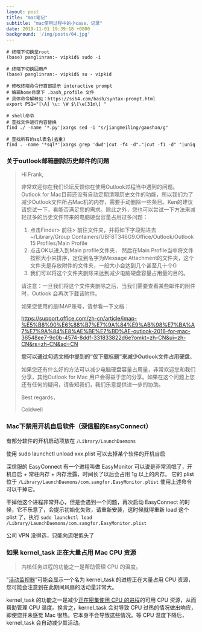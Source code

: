 ```yaml
---
layout: post
title: "mac笔记"
subtitle: "mac使用过程中的小case，记录"
date: 2019-11-01 19:39:18 +0800
background: '/img/posts/04.jpg'
---
```


```shell
# 终端下切换至root
(base) panglinran:~ vipkid$ sudo -i

# 终端下切换回用户
(base) panglinran:~ vipkid$ su - vipkid

# 修改终端命令行首部提示 interactive prompt
# 编辑home目录下 .bash_profile 文件
# 具体命令解释见：https://ss64.com/bash/syntax-prompt.html
export PS1="[\A] \u: \W $\[\e[31m\] "

# shell命令
# 查找文件进行内容替换
find ./ -name '*.py'|xargs sed -i "s/jiangmeiling/gaoshan/g"

# 查找所有的sql表名(去重)
find . -name '*sql*'|xargs grep 'dwd'|cut -f4 -d"."|cut -f1 -d" "|uniq

```

### 关于outlook邮箱删除历史邮件的问题

> Hi Frank,
>
> 非常欢迎你在我们论坛反馈你在使用Outlook过程当中遇到的问题。Outlook for Mac目前还没有自动定期清理历史文件的功能，所以我们为了减少Outlook文件所占Mac机的内存，需要手动删除一些条目。Ken的建议请您试一下，看能否满足您的需求。除此之外，您也可以尝试一下方法来减轻过多的历史文件带来的电脑硬盘容量占用过多问题：
>
> 1. 点击Finder> 前往> 前往文件夹，并将如下字段贴进去 ~/Library/Group Containers/UBF8T346G9.Office/Outlook/Outlook 15 Profiles/Main Profile
> 2. 点击OK以进入到Main profile文件夹， 然后在Main Profile当中将文件按照大小来排序，定位到名字为Message Attachment的文件夹，这个文件夹是存放附件的文件夹，一般大小会达到几个甚至几十个G
> 3. 我们可以将这个文件夹删除来达到减少电脑硬盘容量占用量的目的。
>
> 请注意：一旦我们将这个文件夹删除之后，当我们需要查看某些邮件的附件时，Outlook 会再次下载该附件。
>
> 如果您使用的是IMAP账号，请参看一下文档：
>
> <https://support.office.com/zh-cn/article/imap-%E5%B8%90%E6%88%B7%E7%9A%84%E9%AB%98%E7%BA%A7%E7%9A%84%E8%AE%BE%E7%BD%AE-outlook-2016-for-mac-36548ee7-9c0b-4574-8ddf-331833822d6e?omkt=zh-CN&ui=zh-CN&rs=zh-CN&ad=CN>
>
> **您可以通过勾选文档中提到的“仅下载标题”来减少Outlook文件占用硬盘**。
>
> 如果您还有什么好的方法可以减少电脑硬盘容量占用量，非常欢迎您和我们分享，其他Outlook for Mac 用户会得益于您的分享。如果在这个问题上您还有任何的疑问，请告知我们，我们乐意提供进一步的协助。
>
> 
>
> Best regards，
>
> Coldwell

### Mac下禁用开机自启软件（深信服的EasyConnect）

有部分软件的开机启动项放在 `/Library/LaunchDaemons`

使用 sudo launchctl unload xxx.plist 可以去掉某个软件的开机自启

深信服的 EasyConnect 有一个进程叫做 EasyMonitor 可以说是非常流氓了，开机自启 + 常驻内存 + 内存泄露，时间长了以后会占用 1g 以上的内存。
它的 plist 位于 `/Library/LaunchDaemons/com.sangfor.EasyMonitor.plist` 使用上述命令可以干掉它。

干掉他这个进程非常开心，但是会遇到一个问题，再次启动 EasyConnect 的时候，它不乐意了，会提示初始化失败，请重新安装，这时候就得重新 load 这个 plist 了，执行 `sudo launchctl load /Library/LaunchDaemons/com.sangfor.EasyMonitor.plist`

公司 VPN 没得选，只能向流氓低头了

### 如果 kernel_task 正在大量占用 Mac CPU 资源

> 内核任务进程的功能之一是帮助管理 CPU 的温度。

“[活动监视器](https://support.apple.com/zh-cn/HT201464)”可能会显示一个名为 kernel_task 的进程正在大量占用 CPU 资源，您可能会注意到在此期间风扇的活动量非常大。

kernel_task 的功能之一是减少[正在密集使用 CPU 的进程](https://support.apple.com/zh-cn/HT203184)的可用 CPU 资源，从而帮助管理 CPU 温度。换言之，kernel_task 会对导致 CPU 过热的情况做出响应，即使您并未感觉 Mac 很热。它本身不会导致这些情况。等 CPU 温度下降后，kernel_task 会自动减少其活动。


